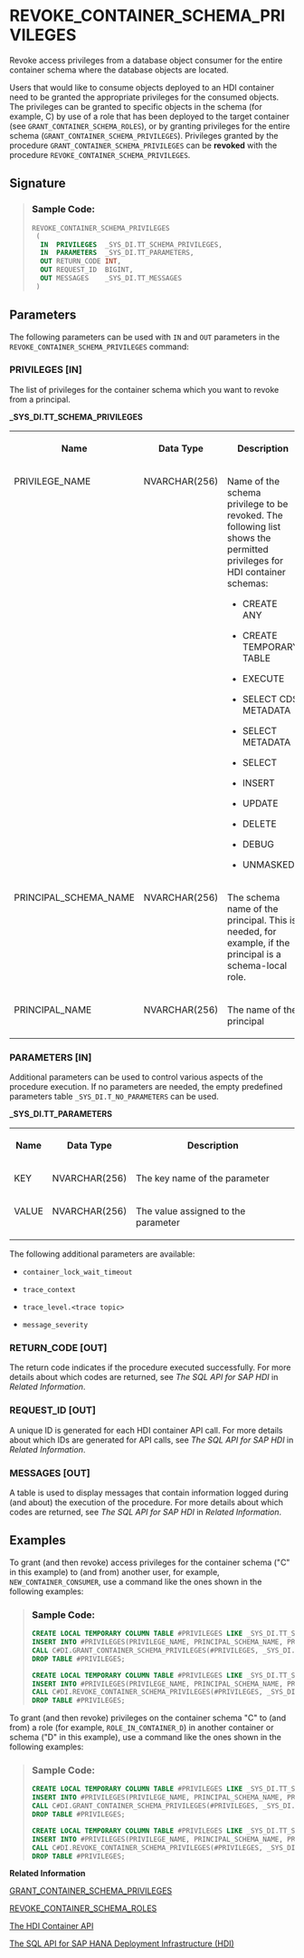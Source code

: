 <!-- loioc9c9455b6c4a41f4af6e679809744659 -->

# REVOKE\_CONTAINER\_SCHEMA\_PRIVILEGES

Revoke access privileges from a database object consumer for the entire container schema where the database objects are located.



Users that would like to consume objects deployed to an HDI container need to be granted the appropriate privileges for the consumed objects. The privileges can be granted to specific objects in the schema \(for example, C\) by use of a role that has been deployed to the target container \(see `GRANT_CONTAINER_SCHEMA_ROLES`\), or by granting privileges for the entire schema \(`GRANT_CONTAINER_SCHEMA_PRIVILEGES`\). Privileges granted by the procedure `GRANT_CONTAINER_SCHEMA_PRIVILEGES` can be **revoked** with the procedure `REVOKE_CONTAINER_SCHEMA_PRIVILEGES`.



<a name="loioc9c9455b6c4a41f4af6e679809744659__section_kxz_1ck_dfb"/>

## Signature

> ### Sample Code:  
> ```sql
> REVOKE_CONTAINER_SCHEMA_PRIVILEGES
>  (
>   IN  PRIVILEGES  _SYS_DI.TT_SCHEMA_PRIVILEGES,
>   IN  PARAMETERS  _SYS_DI.TT_PARAMETERS,
>   OUT RETURN_CODE INT,
>   OUT REQUEST_ID  BIGINT,
>   OUT MESSAGES    _SYS_DI.TT_MESSAGES 
>  )
> ```



<a name="loioc9c9455b6c4a41f4af6e679809744659__section_jpl_3ck_dfb"/>

## Parameters

The following parameters can be used with `IN` and `OUT` parameters in the `REVOKE_CONTAINER_SCHEMA_PRIVILEGES` command:



### PRIVILEGES \[IN\]

The list of privileges for the container schema which you want to revoke from a principal.

**\_SYS\_DI.TT\_SCHEMA\_PRIVILEGES**


<table>
<tr>
<th valign="top">

Name



</th>
<th valign="top">

Data Type



</th>
<th valign="top">

Description



</th>
</tr>
<tr>
<td valign="top">

PRIVILEGE\_NAME



</td>
<td valign="top">

NVARCHAR\(256\)



</td>
<td valign="top">

Name of the schema privilege to be revoked. The following list shows the permitted privileges for HDI container schemas:

-   CREATE ANY

-   CREATE TEMPORARY TABLE

-   EXECUTE

-   SELECT CDS METADATA

-   SELECT METADATA

-   SELECT

-   INSERT

-   UPDATE

-   DELETE

-   DEBUG

-   UNMASKED




</td>
</tr>
<tr>
<td valign="top">

PRINCIPAL\_SCHEMA\_NAME



</td>
<td valign="top">

NVARCHAR\(256\)



</td>
<td valign="top">

The schema name of the principal. This is needed, for example, if the principal is a schema-local role.



</td>
</tr>
<tr>
<td valign="top">

PRINCIPAL\_NAME



</td>
<td valign="top">

NVARCHAR\(256\)



</td>
<td valign="top">

The name of the principal



</td>
</tr>
</table>



### PARAMETERS \[IN\]

Additional parameters can be used to control various aspects of the procedure execution. If no parameters are needed, the empty predefined parameters table `_SYS_DI.T_NO_PARAMETERS` can be used.

**\_SYS\_DI.TT\_PARAMETERS**


<table>
<tr>
<th valign="top">

Name



</th>
<th valign="top">

Data Type



</th>
<th valign="top">

Description



</th>
</tr>
<tr>
<td valign="top">

KEY



</td>
<td valign="top">

NVARCHAR\(256\)



</td>
<td valign="top">

The key name of the parameter



</td>
</tr>
<tr>
<td valign="top">

VALUE



</td>
<td valign="top">

NVARCHAR\(256\)



</td>
<td valign="top">

The value assigned to the parameter



</td>
</tr>
</table>

The following additional parameters are available:

-   `container_lock_wait_timeout`

-   `trace_context`

-   `trace_level.<trace topic>`

-   `message_severity`




### RETURN\_CODE \[OUT\]

The return code indicates if the procedure executed successfully. For more details about which codes are returned, see *The SQL API for SAP HDI* in *Related Information*.



### REQUEST\_ID \[OUT\]

A unique ID is generated for each HDI container API call. For more details about which IDs are generated for API calls, see *The SQL API for SAP HDI* in *Related Information*.



### MESSAGES \[OUT\]

A table is used to display messages that contain information logged during \(and about\) the execution of the procedure. For more details about which codes are returned, see *The SQL API for SAP HDI* in *Related Information*.



<a name="loioc9c9455b6c4a41f4af6e679809744659__section_zwq_m2k_dfb"/>

## Examples

To grant \(and then revoke\) access privileges for the container schema \("C" in this example\) to \(and from\) another user, for example, `NEW_CONTAINER_CONSUMER`, use a command like the ones shown in the following examples:

> ### Sample Code:  
> ```sql
> CREATE LOCAL TEMPORARY COLUMN TABLE #PRIVILEGES LIKE _SYS_DI.TT_SCHEMA_PRIVILEGES;
> INSERT INTO #PRIVILEGES(PRIVILEGE_NAME, PRINCIPAL_SCHEMA_NAME, PRINCIPAL_NAME) VALUES ('SELECT', '', 'NEW_CONTAINER_CONSUMER');
> CALL C#DI.GRANT_CONTAINER_SCHEMA_PRIVILEGES(#PRIVILEGES, _SYS_DI.T_NO_PARAMETERS, ?, ?, ?);
> DROP TABLE #PRIVILEGES; 
> ```
> 
> ```sql
> CREATE LOCAL TEMPORARY COLUMN TABLE #PRIVILEGES LIKE _SYS_DI.TT_SCHEMA_PRIVILEGES;
> INSERT INTO #PRIVILEGES(PRIVILEGE_NAME, PRINCIPAL_SCHEMA_NAME, PRINCIPAL_NAME) VALUES ('SELECT', '', 'NEW_CONTAINER_CONSUMER');
> CALL C#DI.REVOKE_CONTAINER_SCHEMA_PRIVILEGES(#PRIVILEGES, _SYS_DI.T_NO_PARAMETERS, ?, ?, ?);
> DROP TABLE #PRIVILEGES; 
> ```

To grant \(and then revoke\) privileges on the container schema "C" to \(and from\) a role \(for example, `ROLE_IN_CONTAINER_D`\) in another container or schema \("D" in this example\), use a command like the ones shown in the following examples:

> ### Sample Code:  
> ```sql
> CREATE LOCAL TEMPORARY COLUMN TABLE #PRIVILEGES LIKE _SYS_DI.TT_SCHEMA_PRIVILEGES;
> INSERT INTO #PRIVILEGES(PRIVILEGE_NAME, PRINCIPAL_SCHEMA_NAME, PRINCIPAL_NAME) VALUES ('INSERT', 'D', 'ROLE_IN_CONTAINER_D');
> CALL C#DI.GRANT_CONTAINER_SCHEMA_PRIVILEGES(#PRIVILEGES, _SYS_DI.T_NO_PARAMETERS, ?, ?, ?);
> DROP TABLE #PRIVILEGES; 
> ```
> 
> ```sql
> CREATE LOCAL TEMPORARY COLUMN TABLE #PRIVILEGES LIKE _SYS_DI.TT_SCHEMA_PRIVILEGES;
> INSERT INTO #PRIVILEGES(PRIVILEGE_NAME, PRINCIPAL_SCHEMA_NAME, PRINCIPAL_NAME) VALUES ('INSERT', 'D', 'ROLE_IN_CONTAINER_D');
> CALL C#DI.REVOKE_CONTAINER_SCHEMA_PRIVILEGES(#PRIVILEGES, _SYS_DI.T_NO_PARAMETERS, ?, ?, ?);
> DROP TABLE #PRIVILEGES; 
> ```

**Related Information**  


[GRANT\_CONTAINER\_SCHEMA\_PRIVILEGES](grant-container-schema-privileges-d751824.md "Grant access privileges to a database object consumer for the entire container schema where the database objects are located.")

[REVOKE\_CONTAINER\_SCHEMA\_ROLES](revoke-container-schema-roles-83541ed.md "Disable access to objects in a container schema by means of a role from the container schema.")

[The HDI Container API](the-hdi-container-api-40ba784.md "Maintain HDI containers and container content using the HDI container API.")

[The SQL API for SAP HANA Deployment Infrastructure \(HDI\)](../the-sql-api-for-sap-hana-deployment-infrastructure-hdi-035dbbe.md "An SQL application programming interface (API) is available to help maintain the SAP HANA Deployment Infrastructure (HDI).")


